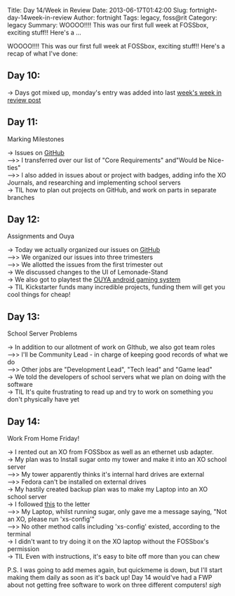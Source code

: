 Title: Day 14/Week in Review
Date: 2013-06-17T01:42:00
Slug: fortnight-day-14week-in-review
Author: fortnight
Tags: legacy, foss@rit
Category: legacy
Summary: WOOOO!!!! This was our first full week at FOSSbox, exciting stuff!! Here's a ... 

WOOOO!!!! This was our first full week at FOSSbox, exciting stuff!! Here's a
recap of what I've done:

## Day 10:

-> Days got mixed up, monday's entry was added into last [week's week in review post](http://foss.rit.edu/node/481)

## Day 11:

Marking Milestones

-> Issues on [GitHub](https://github.com/fossrit/lemonade-stand/issues)  
-->> I transferred over our list of "Core Requirements" and"Would be Nice-ties"  
-->> I also added in issues about or project with badges, adding info the XO Journals, and researching and implementing school servers  
-> TIL how to plan out projects on GitHub, and work on parts in separate branches

## Day 12:

Assignments and Ouya

-> Today we actually organized our issues on [GitHub](https://github.com/fossrit/lemonade-stand/issues)  
-->> We organized our issues into three trimesters  
-->> We allotted the issues from the first trimester out  
-> We discussed changes to the UI of Lemonade-Stand  
-> We also got to playtest the [ OUYA android gaming system](http://www.ouya.tv/)  
-> TIL Kickstarter funds many incredible projects, funding them will get you cool things for cheap!

## Day 13:

School Server Problems

-> In addition to our allotment of work on GIthub, we also got team roles  
-->> I'll be Community Lead - in charge of keeping good records of what we do  
-->> Other jobs are "Development Lead", "Tech lead" and "Game lead"  
-> We told the developers of school servers what we plan on doing with the software  
-> TIL It's quite frustrating to read up and try to work on something you don't physically have yet

## Day 14:

Work From Home Friday!

-> I rented out an XO from FOSSbox as well as an ethernet usb adapter.  
-> My plan was to Install sugar onto my tower and make it into an XO school server  
-->> My tower apparently thinks it's internal hard drives are external  
-->> Fedora can't be installed on external drives  
-> My hastily created backup plan was to make my Laptop into an XO school server  
-> I followed [this](http://wiki.laptop.org/go/User:Holt/XS_Community_Edition/0.3/Installing) to the letter  
-->> My Laptop, whilst running sugar, only gave me a message saying, "Not an XO, please run 'xs-config'"  
-->> No other method calls including 'xs-config' existed, according to the terminal  
-> I didn't want to try doing it on the XO laptop without the FOSSbox's permission  
-> TIL Even with instructions, it's easy to bite off more than you can chew

P.S. I was going to add memes again, but quickmeme is down, but I'll start
making them daily as soon as it's back up! Day 14 would've had a FWP about not
getting free software to work on three different computers! *sigh*

